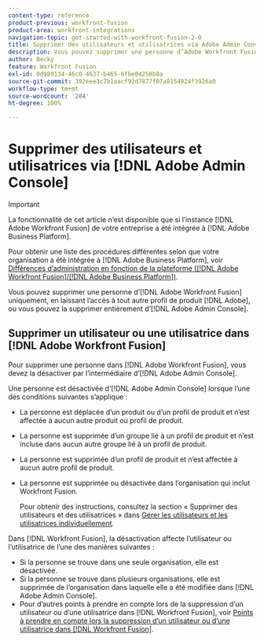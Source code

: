 ```yaml
---
content-type: reference
product-previous: workfront-fusion
product-area: workfront-integrations
navigation-topic: get-started-with-workfront-fusion-2-0
title: Supprimer des utilisateurs et utilisatrices via Adobe Admin Console
description: Vous pouvez supprimer une personne d’Adobe Workfront Fusion uniquement, en laissant l’accès à tout autre profil de produit Adobe, ou vous pouvez entièrement la supprimer d’Adobe Admin Console.
author: Becky
feature: Workfront Fusion
exl-id: 0d989134-46c0-4637-b465-6fbe04258b8a
source-git-commit: 392eee3c7b1aacf92d7877f07a8154924f3926a0
workflow-type: tm+mt
source-wordcount: '284'
ht-degree: 100%

---
```


# Supprimer des utilisateurs et utilisatrices via [!DNL Adobe Admin Console]

>[!IMPORTANT]
>
>La fonctionnalité de cet article n’est disponible que si l’instance [!DNL Adobe Workfront Fusion] de votre entreprise a été intégrée à [!DNL Adobe Business Platform].
>
>Pour obtenir une liste des procédures différentes selon que votre organisation a été intégrée à [!DNL Adobe Business Platform], voir [Différences d’administration en fonction de la plateforme ([!DNL Adobe Workfront Fusion]/[!DNL Adobe Business Platform])](../../workfront-fusion/fusion-in-admin-console/fusion-adobe-admin-console.md).

Vous pouvez supprimer une personne d’[!DNL Adobe Workfront Fusion] uniquement, en laissant l’accès à tout autre profil de produit [!DNL Adobe], ou vous pouvez la supprimer entièrement d’[!DNL Adobe Admin Console].

## Supprimer un utilisateur ou une utilisatrice dans [!DNL Adobe Workfront Fusion]

Pour supprimer une personne dans [!DNL Adobe Workfront Fusion], vous devez la désactiver par l’intermédiaire d’[!DNL Adobe Admin Console].

Une personne est désactivée d’[!DNL Adobe Admin Console] lorsque l’une des conditions suivantes s’applique :

* La personne est déplacée d’un produit ou d’un profil de produit et n’est affectée à aucun autre produit ou profil de produit.
* La personne est supprimée d’un groupe lié à un profil de produit et n’est incluse dans aucun autre groupe lié à un profil de produit.
* La personne est supprimée d’un profil de produit et n’est affectée à aucun autre profil de produit.
* La personne est supprimée ou désactivée dans l’organisation qui inclut Workfront Fusion.

  Pour obtenir des instructions, consultez la section « Supprimer des utilisateurs et des utilisatrices » dans [Gérer les utilisateurs et les utilisatrices individuellement](https://helpx.adobe.com/fr/enterprise/using/manage-users-individually.html).

Dans [!DNL Workfront Fusion], la désactivation affecte l’utilisateur ou l’utilisatrice de l’une des manières suivantes :

* Si la personne se trouve dans une seule organisation, elle est désactivée.
* Si la personne se trouve dans plusieurs organisations, elle est supprimée de l’organisation dans laquelle elle a été modifiée dans [!DNL Adobe Admin Console].
* Pour d’autres points à prendre en compte lors de la suppression d’un utilisateur ou d’une utilisatrice dans [!DNL Workfront Fusion], voir [Points à prendre en compte lors la suppression d’un utilisateur ou d’une utilisatrice dans  [!DNL Workfront Fusion]](../../workfront-fusion/organizations/manage-fusion-users.md#consider).
